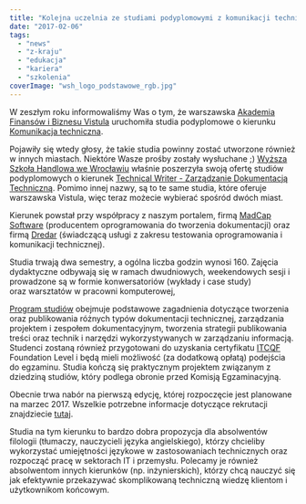 ```yaml
---
title: "Kolejna uczelnia ze studiami podyplomowymi z komunikacji technicznej"
date: "2017-02-06"
tags:
  - "news"
  - "z-kraju"
  - "edukacja"
  - "kariera"
  - "szkolenia"
coverImage: "wsh_logo_podstawowe_rgb.jpg"
---
```


W zeszłym roku informowaliśmy Was o tym, że warszawska
[Akademia Finansów i Biznesu Vistula](http://www.vistula.edu.pl/) uruchomiła
studia podyplomowe o kierunku
[Komunikacja techniczna](http://www.vistula.edu.pl/pol/page/komunikacja-techniczna).

Pojawiły się wtedy głosy, że takie studia powinny zostać utworzone również w
innych miastach. Niektóre Wasze prośby zostały wysłuchane ;)
[Wyższa Szkoła Handlowa we Wrocławiu](http://www.handlowa.eu/) właśnie
poszerzyła swoją ofertę studiów podyplomowych o kierunek
[Technical Writer - Zarządzanie Dokumentacją Techniczną](http://www.handlowa.eu/1133,technical-writer-opis.html).
Pomimo innej nazwy, są to te same studia, które oferuje warszawska Vistula, więc
teraz możecie wybierać spośród dwóch miast.

Kierunek powstał przy współpracy z naszym portalem,
firmą [MadCap Software](http://www.madcapsoftware.com/) (producentem
oprogramowania do tworzenia dokumentacji) oraz firmą
[Dredar](http://dredar.com/) (świadczącą usługi z zakresu testowania
oprogramowania i komunikacji technicznej).

Studia trwają dwa semestry, a ogólna liczba godzin wynosi 160. Zajęcia
dydaktyczne odbywają się w ramach dwudniowych, weekendowych sesji i prowadzone
są w formie konwersatoriów (wykłady i case study) oraz warsztatów w pracowni
komputerowej,

[Program studiów](http://www.handlowa.eu/1134,technical-writer-program.html)
obejmuje podstawowe zagadnienia dotyczące tworzenia oraz publikowania różnych
typów dokumentacji technicznej, zarządzania projektem i zespołem
dokumentacyjnym, tworzenia strategii publikowania treści oraz technik i narzędzi
wykorzystywanych w zarządzaniu informacją. Studenci zostaną również przygotowani
do uzyskania certyfikatu [ITCQF](http://itcqf.org/) Foundation Level i będą
mieli możliwość (za dodatkową opłatą) podejścia do egzaminu. Studia kończą się
praktycznym projektem związanym z dziedziną studiów, który podlega obronie przed
Komisją Egzaminacyjną.

Obecnie trwa nabór na pierwszą edycję, której rozpoczęcie jest planowane na
marzec 2017. Wszelkie potrzebne informacje dotyczące rekrutacji znajdziecie
[tutaj](http://www.handlowa.eu/1137,technical-writer-rekrutacja.html).

Studia na tym kierunku to bardzo dobra propozycja dla absolwentów filologii
(tłumaczy, nauczycieli języka angielskiego), którzy chcieliby wykorzystać
umiejętności językowe w zastosowaniach technicznych oraz rozpocząć pracę w
sektorach IT i przemysłu. Polecamy je również absolwentom innych kierunków (np.
inżynierskich), którzy chcą nauczyć się jak efektywnie przekazywać skomplikowaną
techniczną wiedzę klientom i użytkownikom końcowym.
